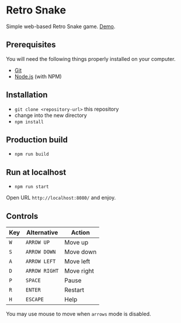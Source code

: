 # Retro Snake

Simple web-based Retro Snake game. [Demo](https://devoter.github.io/snake/).

## Prerequisites

You will need the following things properly installed on your computer.

* [Git](http://git-scm.com/)
* [Node.js](http://nodejs.org/) (with NPM)

## Installation

* `git clone <repository-url>` this repository
* change into the new directory
* `npm install`

## Production build

* `npm run build`

## Run at localhost

* `npm run start`

Open URL `http://localhost:8080/` and enjoy.


## Controls

| Key |  Alternative  |   Action   |
|-----|---------------|------------|
| `W` | `ARROW UP`    | Move up    |
| `S` | `ARROW DOWN`  | Move down  |
| `A` | `ARROW LEFT`  | Move left  |
| `D` | `ARROW RIGHT` | Move right |
| `P` | `SPACE`       | Pause      |
| `R` | `ENTER`       | Restart    |
| `H` | `ESCAPE`      | Help       |

You may use mouse to move when `arrows` mode is disabled.
